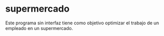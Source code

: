 # supermercado
Este programa sin interfaz tiene como objetivo optimizar el trabajo de un empleado en un supermercado.
